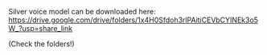   Silver voice model can be downloaded here:
  https://drive.google.com/drive/folders/1x4H0Sfdoh3rlPAitiCEVbCYINEk3o5W_?usp=share_link
  
  (Check the folders!)
